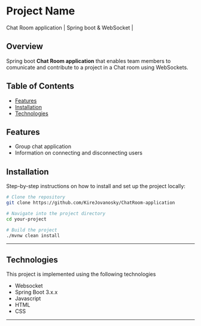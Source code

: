 # Project Name

Chat Room application | Spring boot & WebSocket |

## Overview

Spring boot **Chat Room application** that enables team members to comunicate and contribute to a project in a Chat room using WebSockets.

## Table of Contents

- [Features](#features)
- [Installation](#installation)
- [Technologies](#technologies)

## Features

- Group chat application
- Information on connecting and disconnecting users

## Installation

Step-by-step instructions on how to install and set up the project locally:

```bash
# Clone the repository
git clone https://github.com/KireJovanosky/ChatRoom-application

# Navigate into the project directory
cd your-project

# Build the project
./mvnw clean install
```

---
## Technologies

This project is implemented using the following technologies

- Websocket
- Spring Boot 3.x.x
- Javascript
- HTML
- CSS
---


